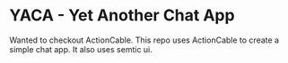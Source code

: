 # YACA - Yet Another Chat App

Wanted to checkout ActionCable. This repo uses ActionCable to create a simple chat app. It also uses semtic ui.
